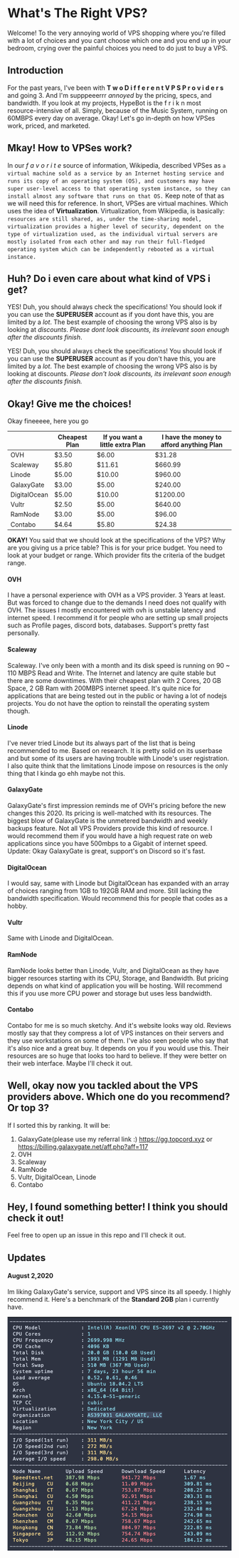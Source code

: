 # What's The Right VPS?
Welcome! To the very annoying world of VPS shopping where you're filled with a lot of choices and you cant choose which one and you end up in your bedroom, crying over the painful choices you need to do just to buy a VPS.

## Introduction
For the past years, I've been with **T w o D i f f e r e n t V P S P r o v i d e r s** and going 3. And I'm supppeeerrr *annoyed* by the pricing, specs, and bandwidth. If you look at my projects, HypeBot is the f r i k n most resource-intensive of all. Simply, because of the Music System, running on 60MBPS every day on average. Okay! Let's go in-depth on how VPSes work, priced, and marketed.

## Mkay! How to VPSes work?

In our *f a v o r i t e* source of information, Wikipedia, described VPSes as ``a virtual machine sold as a service by an Internet hosting service and runs its copy of an operating system (OS), and customers may have super user-level access to that operating system instance, so they can install almost any software that runs on that OS.`` Keep note of that as we will need this for reference. In short, VPSes are virtual machines. Which uses the idea of **Virtualization**. Virtualization, from Wikipedia, is basically: ``resources are still shared, as, under the time-sharing model, virtualization provides a higher level of security, dependent on the type of virtualization used, as the individual virtual servers are mostly isolated from each other and may run their full-fledged operating system which can be independently rebooted as a virtual instance. ``


## Huh? Do i even care about what kind of VPS i get?
YES! Duh, you should always check the specifications! You should look if you can use the **SUPERUSER** account as if you dont have this, you are limited by a *lot*. The best example of choosing the wrong VPS also is by looking at *discounts*. *Please dont look discounts, its irrelevant soon enough after the discounts finish*.

YES! Duh, you should always check the specifications! You should look if you can use the **SUPERUSER** account as if you don't have this, you are limited by a *lot*. The best example of choosing the wrong VPS also is by looking at discounts. *Please don't look discounts, its irrelevant soon enough after the discounts finish.*

## Okay! Give me the choices!
Okay fineeeee, here you go

|              | Cheapest Plan | If you want a little extra Plan | I have the money to afford anything Plan |
|--------------|---------------|---------------------------------|------------------------------------------|
| OVH          | $3.50         | $6.00                           | $31.28                                   |
| Scaleway     | $5.80         | $11.61                          | $660.99                                  |
| Linode       | $5.00         | $10.00                          | $960.00                                  |
| GalaxyGate   | $3.00         | $5.00                           | $240.00                                  |
| DigitalOcean | $5.00         | $10.00                          | $1200.00                                 |
| Vultr        | $2.50         | $5.00                           | $640.00                                  |
| RamNode      | $3.00         | $5.00                           | $96.00                                   |
| Contabo      | $4.64         | $5.80                           | $24.38                                   |

**OKAY!** You said that we should look at the specifications of the VPS? Why are you giving us a price table? This is for your price budget. You need to look at your budget or range. Which provider fits the criteria of the budget range.

#### OVH
I have a personal experience with OVH as a VPS provider. 3 Years at least. But was forced to change due to the demands I need does not qualify with OVH. The issues I mostly encountered with ovh is unstable latency and internet speed. I recommend it for people who are setting up small projects such as Profile pages, discord bots, databases. Support's pretty fast personally.

#### Scaleway
Scaleway. I've only been with a month and its disk speed is running on 90 ~ 110 MBPS Read and Write. The Internet and latency are quite stable but there are some downtimes. With their cheapest plan with 2 Cores, 20 GB Space, 2 GB Ram with 200MBPS internet speed. It's quite nice for applications that are being tested out in the public or having a lot of nodejs projects. You do not have the option to reinstall the operating system though.

#### Linode
I've never tried Linode but its always part of the list that is being recommended to me. Based on research. It is pretty solid on its userbase and but some of its users are having trouble with Linode's user registration. I also quite think that the limitations Linode impose on resources is the only thing that I kinda go ehh maybe not this.

#### GalaxyGate
GalaxyGate's first impression reminds me of OVH's pricing before the new changes this 2020. Its pricing is well-matched with its resources. The biggest blow of GalaxyGate is the unmetered bandwidth and weekly backups feature. Not all VPS Providers provide this kind of resource. I would recommend them if you would have a high request rate on web applications since you have 500mbps to a Gigabit of internet speed.
Update: Okay GalaxyGate is great, support's on Discord so it's fast.

#### DigitalOcean
I would say, same with Linode but DigitalOcean has expanded with an array of choices ranging from 1GB to 192GB RAM and more. Still lacking the bandwidth specification. Would recommend this for people that codes as a hobby.

#### Vultr
Same with Linode and DigitalOcean.

#### RamNode
RamNode looks better than Linode, Vultr, and DigitalOcean as they have bigger resources starting with its CPU, Storage, and Bandwidth. But pricing depends on what kind of application you will be hosting. Will recommend this if you use more CPU power and storage but uses less bandwidth.

#### Contabo
Contabo for me is so much sketchy. And it's website looks way old. Reviews mostly say that they compress a lot of VPS instances on their servers and they use workstations on some of them. I've also seen people who say that it's also nice and a great buy. It depends on you if you would use this. Their resources are so huge that looks too hard to believe. If they were better on their web interface. Maybe I'll check it out.

## Well, okay now you tackled about the VPS providers above. Which one do you recommend? Or top 3?
If I sorted this by ranking. It will be:
1. GalaxyGate(please use my referral link :) https://gg.topcord.xyz or https://billing.galaxygate.net/aff.php?aff=117
2. OVH
3. Scaleway
4. RamNode
5. Vultr, DigitalOcean, Linode
6. Contabo

## Hey, I found something better! I think you should check it out!
Feel free to open up an issue in this repo and I'll check it out.

## Updates
#### August 2,2020
Im liking GalaxyGate's service, support and VPS since its all speedy. I highly recommend it.
Here's a benchmark of the **Standard 2GB** plan i currently have.

![Benchmark](https://raw.githubusercontent.com/ElectricReality/The-Right-VPS/master/GalaxyGate%20Benchmark.png)

